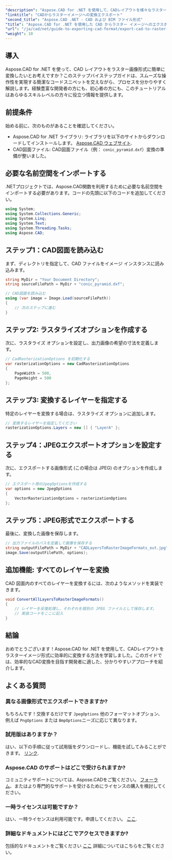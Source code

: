 ```yaml
---
"description": "Aspose.CAD for .NET を使用して、CADレイアウトを様々なラスター画像形式に効率的に変換する方法を学びましょう。この包括的なガイドでは、分かりやすいコードでプロセスを詳しく説明します。"
"linktitle": "CADからラスターイメージへの変換エクスポート"
"second_title": "Aspose.CAD .NET - CAD および BIM ファイル形式"
"title": "Aspose.CAD for .NET を使用した CAD からラスター イメージへのエクスポート"
"url": "/ja/cad/net/guide-to-exporting-cad-format/export-cad-to-raster-image-conversion/"
"weight": 10
---
```


## 導入

Aspose.CAD for .NET を使って、CAD レイアウトをラスター画像形式に簡単に変換したいとお考えですか？このステップバイステップガイドは、スムーズな操作性を実現する簡潔なコードスニペットを交えながら、プロセスを分かりやすく解説します。経験豊富な開発者の方にも、初心者の方にも、このチュートリアルはあらゆるスキルレベルの方々に役立つ情報を提供します。

## 前提条件

始める前に、次のものがあることを確認してください。

- Aspose.CAD for .NET ライブラリ: ライブラリを以下のサイトからダウンロードしてインストールします。 [Aspose.CAD ウェブサイト](https://releases。aspose.com/cad/net/).
- CAD図面ファイル: CAD図面ファイル（例： `conic_pyramid.dxf`）変換の準備が整いました。

## 必要な名前空間をインポートする

.NETプロジェクトでは、Aspose.CAD関数を利用するために必要な名前空間をインポートする必要があります。コードの先頭に以下のコードを追加してください。

```csharp
using System;
using System.Collections.Generic;
using System.Linq;
using System.Text;
using System.Threading.Tasks;
using Aspose.CAD;
```

## ステップ1：CAD図面を読み込む

まず、ディレクトリを指定して、CAD ファイルをイメージ インスタンスに読み込みます。

```csharp
string MyDir = "Your Document Directory";
string sourceFilePath = MyDir + "conic_pyramid.dxf";

// CAD図面を読み込む
using (var image = Image.Load(sourceFilePath))
{
    // 次のステップに進む
}
```

## ステップ2: ラスタライズオプションを作成する

次に、ラスタライズ オプションを設定し、出力画像の希望の寸法を定義します。

```csharp
// CadRasterizationOptions を初期化する
var rasterizationOptions = new CadRasterizationOptions
{
    PageWidth = 500,
    PageHeight = 500
};
```

## ステップ3: 変換するレイヤーを指定する

特定のレイヤーを変換する場合は、ラスタライズ オプションに追加します。

```csharp
// 変換するレイヤーを指定してください
rasterizationOptions.Layers = new [] { "LayerA" };
```

## ステップ4：JPEGエクスポートオプションを設定する

次に、エクスポートする画像形式 (この場合は JPEG) のオプションを作成します。

```csharp
// エクスポート用のJpegOptionsを作成する
var options = new JpegOptions
{
    VectorRasterizationOptions = rasterizationOptions
};
```

## ステップ5：JPEG形式でエクスポートする

最後に、変換した画像を保存します。

```csharp
// 出力ファイルのパスを定義して画像を保存する
string outputFilePath = MyDir + "CADLayersToRasterImageFormats_out.jpg";
image.Save(outputFilePath, options);
```

## 追加機能: すべてのレイヤーを変換

CAD 図面内のすべてのレイヤーを変換するには、次のようなメソッドを実装できます。

```csharp
void ConvertAllLayersToRasterImageFormats()
{
    // レイヤーを反復処理し、それぞれを個別の JPEG ファイルとして保存します。
    // 実装コードをここに記入
}
```

## 結論

おめでとうございます！Aspose.CAD for .NET を使用して、CADレイアウトをラスターイメージ形式に効率的に変換する方法を学習しました。このガイドでは、効率的なCAD変換を目指す開発者に適した、分かりやすいアプローチを紹介します。

## よくある質問

### 異なる画像形式でエクスポートできますか?

もちろんです！交換するだけです `JpegOptions` 他のフォーマットオプション、例えば `PngOptions` または `BmpOptions`ニーズに応じて異なります。

### 試用版はありますか？

はい、以下の手順に従って試用版をダウンロードし、機能を試してみることができます。 [リンク](https://releases。aspose.com/cad/net/).

### Aspose.CAD のサポートはどこで受けられますか?

コミュニティサポートについては、Aspose.CADをご覧ください。 [フォーラム](https://forum.aspose.com/c/cad/19)、またはより専門的なサポートを受けるためにライセンスの購入を検討してください。

### 一時ライセンスは可能ですか？

はい、一時ライセンスは利用可能です。申請してください。 [ここ](https://purchase。conholdate.com/temporary-license/).

### 詳細なドキュメントにはどこでアクセスできますか?

包括的なドキュメントをご覧ください [ここ](https://reference.aspose.com/cad/net/) 詳細についてはこちらをご覧ください。